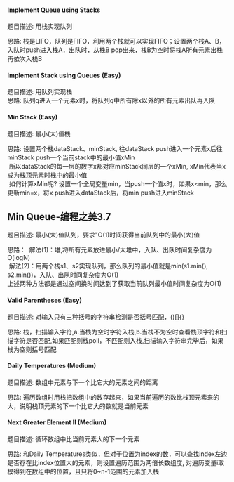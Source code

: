 #### Implement Queue using Stacks
题目描述: 用栈实现队列  

思路: 栈是LIFO，队列是FIFO，利用两个栈就可以实现FIFO；设置两个栈A、B，入队时push进入栈A，出队时，从栈B pop出来，栈B为空时将栈A所有元素出栈再依次入栈B  
#### Implement Stack using Queues (Easy)
题目描述: 用队列实现栈  
思路: 队列q进入一个元素x时，将队列q中所有除x以外的所有元素出队再入队

#### Min Stack (Easy)
题目描述: 最小(大)值栈

思路: 设置两个栈dataStack、minStack, 往dataStack push进入一个元素x后往minStack push一个当前stack中的最小值xMin  
&nbsp;所以dataStack的每一层的数字x都对应minStack同层的一个xMin, xMin代表当x成为栈顶元素时栈中的最小值  
&nbsp;如何计算xMin呢? 设置一个全局变量min，当push一个值x时，如果x<min，那么更新min=x，将x push进入dataStack后，将min push进入minStack
## Min Queue-编程之美3.7
题目描述: 最小(大)值队列，要求"O(1)时间获得当前队列中的最小(大)值

思路：
&nbsp;解法(1)：堆,将所有元素放进最小/大堆中，入队、出队时间复杂度为O(logN)  
&nbsp;解法(2)：用两个栈s1、s2实现队列，那么队列的最小值就是min(s1.min(), s2.min())，入队、出队时间复杂度为O(1)  
上述两种方法都是通过空间换时间达到了获取当前队列最小值时间复杂度为O(1)

#### Valid Parentheses (Easy)
题目描述: 对输入只有三种括号的字符串检测是否括号匹配，()[]{}  

思路: 栈，扫描输入字符,a.当栈为空时字符入栈,b.当栈不为空时查看栈顶字符和扫描字符是否匹配,如果匹配则栈poll，不匹配则入栈,扫描输入字符串完毕后，如果栈为空则括号匹配

#### Daily Temperatures (Medium)
题目描述: 数组中元素与下一个比它大的元素之间的距离

思路: 遍历数组时用栈把数组中的数存起来，如果当前遍历的数比栈顶元素来的大，说明栈顶元素的下一个比它大的数就是当前元素
#### Next Greater Element II (Medium)
题目描述: 循环数组中比当前元素大的下一个元素

思路: 和Daily Temperatures类似，但对于位置为index的数，可以查找index左边是否存在比index位置大的元素，则设置遍历范围为两倍长数组度, 对遍历变量i取模得到在数组中的位置，且只将0~n-1范围的元素加入栈

